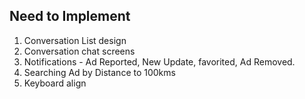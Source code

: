 ## Need to Implement

1. Conversation List design
2. Conversation chat screens
3. Notifications - Ad Reported, New Update, favorited, Ad Removed.
4. Searching Ad by Distance to 100kms
5. Keyboard align
